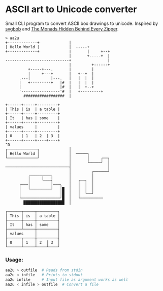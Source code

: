 ASCII art to Unicode converter
==============================

Small CLI program to convert ASCII box drawings to unicode. Inspired
by [svgbob](https://github.com/ivanceras/svgbobrus)
and
[The Monads Hidden Behind Every Zipper](http://blog.sigfpe.com/2007/01/monads-hidden-behind-every-zipper.html).


```
> aa2u
+-------------+             |
| Hello World |             |  -----+
+-------------+             |       |     +--+
                            |       +-----+  |
----------------------------+                |
                            |         +------+
          +-----+---.       |         |
          |     +---+       |   +--+  |
      .---|         |---.   |   |  |  |
      |   +---------+   |#  |   |  |  |
      |                 |#  |   |  +--+
      '-----------------'#  |   +---------+
        ##################  |

+------+-----+---------+
| This | is  | a table |
+------+-----+---------+
| It   | has | some    |
+------+-----+---------+
| values     |         |
+------+-----+---------+
| 0    | 1   | 2  | 3  |
+------+-----+----+----+
^D
┌─────────────┐             │
│ Hello World │             │  ─────┐
└─────────────┘             │       │     ┌──┐
                            │       └─────┘  │
────────────────────────────┤                │
                            │         ┌──────┘
          ┌─────┬───╮       │         │
          │     └───┤       │   ┌──┐  │
      ╭───│         │───╮   │   │  │  │
      │   └─────────┘   │█  │   │  │  │
      │                 │█  │   │  └──┘
      ╰─────────────────╯█  │   └──────────
        ██████████████████  │

┌──────┬─────┬─────────┐
│ This │ is  │ a table │
├──────┼─────┼─────────┤
│ It   │ has │ some    │
├──────┴─────┼─────────┤
│ values     │         │
├──────┬─────┼─────────┤
│ 0    │ 1   │ 2  │ 3  │
└──────┴─────┴────┴────┘
```

### Usage:

```bash
aa2u > outfile  # Reads from stdin
aa2u < infile   # Prints to stdout
aa2u infile     # Input file as argument works as well
aa2u < infile > outfile  # Convert a file
```
